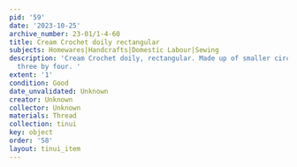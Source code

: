 ```yaml
---
pid: '59'
date: '2023-10-25'
archive_number: 23-01/1-4-60
title: Cream Crochet doily rectangular
subjects: Homewares|Handcrafts|Domestic Labour|Sewing
description: 'Cream Crochet doily, rectangular. Made up of smaller circles they are
  three by four. '
extent: '1'
condition: Good
date_unvalidated: Unknown
creator: Unknown
collector: Unknown
materials: Thread
collection: tinui
key: object
order: '58'
layout: tinui_item
---
```

